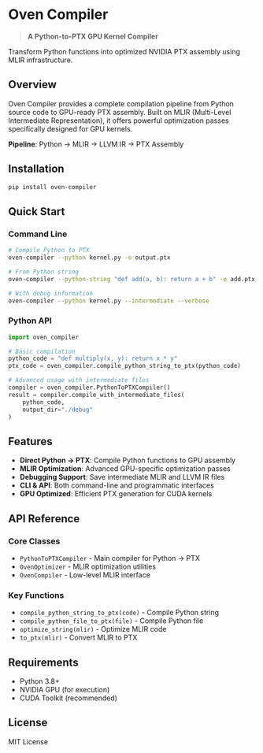 # Oven Compiler

> **A Python-to-PTX GPU Kernel Compiler**

Transform Python functions into optimized NVIDIA PTX assembly using MLIR infrastructure.

## Overview

Oven Compiler provides a complete compilation pipeline from Python source code to GPU-ready PTX assembly. Built on MLIR (Multi-Level Intermediate Representation), it offers powerful optimization passes specifically designed for GPU kernels.

**Pipeline**: Python → MLIR → LLVM IR → PTX Assembly

## Installation

```bash
pip install oven-compiler
```

## Quick Start

### Command Line

```bash
# Compile Python to PTX
oven-compiler --python kernel.py -o output.ptx

# From Python string
oven-compiler --python-string "def add(a, b): return a + b" -o add.ptx

# With debug information
oven-compiler --python kernel.py --intermediate --verbose
```

### Python API

```python
import oven_compiler

# Basic compilation
python_code = "def multiply(x, y): return x * y"
ptx_code = oven_compiler.compile_python_string_to_ptx(python_code)

# Advanced usage with intermediate files
compiler = oven_compiler.PythonToPTXCompiler()
result = compiler.compile_with_intermediate_files(
    python_code, 
    output_dir="./debug"
)
```

## Features

- **Direct Python → PTX**: Compile Python functions to GPU assembly
- **MLIR Optimization**: Advanced GPU-specific optimization passes
- **Debugging Support**: Save intermediate MLIR and LLVM IR files
- **CLI & API**: Both command-line and programmatic interfaces
- **GPU Optimized**: Efficient PTX generation for CUDA kernels

## API Reference

### Core Classes
- `PythonToPTXCompiler` - Main compiler for Python → PTX
- `OvenOptimizer` - MLIR optimization utilities
- `OvenCompiler` - Low-level MLIR interface

### Key Functions
- `compile_python_string_to_ptx(code)` - Compile Python string
- `compile_python_file_to_ptx(file)` - Compile Python file
- `optimize_string(mlir)` - Optimize MLIR code
- `to_ptx(mlir)` - Convert MLIR to PTX

## Requirements

- Python 3.8+
- NVIDIA GPU (for execution)
- CUDA Toolkit (recommended)

## License

MIT License
